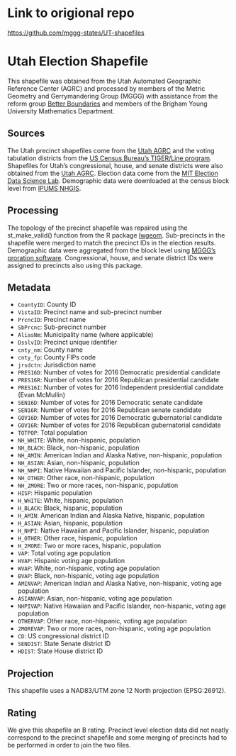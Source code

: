 # Link to origional repo
https://github.com/mggg-states/UT-shapefiles

# Utah Election Shapefile
This shapefile was obtained from the Utah Automated Geographic Reference Center (AGRC) and processed by members of the Metric Geometry and Gerrymandering Group (MGGG) with assistance from the reform group [Better Boundaries](https://betterboundaries.org) and members of the Brigham Young University Mathematics Department.

## Sources
The Utah precinct shapefiles come from the [Utah AGRC](https://gis.utah.gov/data/political/voter-precincts) and the voting tabulation districts from the [US Census Bureau’s TIGER/Line program](https://www.census.gov/cgi-bin/geo/shapefiles/index.php). Shapefiles for Utah’s congressional, house, and senate districts were also obtained from the [Utah AGRC](https://gis.utah.gov/data/political/2012-2021-house-senate-congressional-districts/). Election data come from the [MIT Election Data Science Lab](https://github.com/MEDSL/official-precinct-returns).  Demographic data were downloaded at the census block level from [IPUMS NHGIS](https://www.nhgis.org).

## Processing
The topology of the precinct shapefile was repaired using the st_make_valid() function from the R package [lwgeom](https://github.com/r-spatial/lwgeom). Sub-precincts in the shapefile were merged to match the precinct IDs in the election results. Demographic data were aggregated from the block level using [MGGG’s proration software](https://github.com/mggg/maup). Congressional, house, and senate district IDs were assigned to precincts also using this package.

## Metadata
* `CountyID`: County ID
* `VistaID`: Precinct name and sub-precinct number
* `PrcncID`: Precinct name
* `SbPrcnc`: Sub-precinct number
* `AliasNm`: Municipality name (where applicable)
* `DsslvID`: Precinct unique identifier
* `cnty_nm`: County name
* `cnty_fp`: County FIPs code
* `jrsdctn`: Jurisdiction name
* `PRES16D`: Number of votes for 2016 Democratic presidential candidate
* `PRES16R`: Number of votes for 2016 Republican presidential candidate
* `PRES16I`: Number of votes for 2016 Independent presidential candidate (Evan McMullin)
* `SEN16D`: Number of votes for 2016 Democratic senate candidate
* `SEN16R`: Number of votes for 2016 Republican senate candidate
* `GOV16D`: Number of votes for 2016 Democratic gubernatorial candidate
* `GOV16R`:  Number of votes for 2016 Republican gubernatorial candidate
* `TOTPOP`: Total population
* `NH_WHITE`: White, non-hispanic, population
* `NH_BLACK`: Black, non-hispanic, population
* `NH_AMIN`: American Indian and Alaska Native, non-hispanic, population
* `NH_ASIAN`: Asian, non-hispanic, population
* `NH_NHPI`: Native Hawaiian and Pacific Islander, non-hispanic, population
* `NH_OTHER`: Other race, non-hispanic, population
* `NH_2MORE`: Two or more races, non-hispanic, population
* `HISP`: Hispanic population
* `H_WHITE`: White, hispanic, population
* `H_BLACK`: Black, hispanic, population
* `H_AMIN`: American Indian and Alaska Native, hispanic, population
* `H_ASIAN`: Asian, hispanic, population
* `H_NHPI`: Native Hawaiian and Pacific Islander, hispanic, population
* `H_OTHER`: Other race, hispanic, population
* `H_2MORE`: Two or more races, hispanic, population
* `VAP`: Total voting age population
* `HVAP`: Hispanic voting age population
* `WVAP`: White, non-hispanic, voting age population
* `BVAP`: Black, non-hispanic, voting age population
* `AMINVAP`: American Indian and Alaska Native, non-hispanic, voting age population
* `ASIANVAP`: Asian, non-hispanic, voting age population
* `NHPIVAP`: Native Hawaiian and Pacific Islander, non-hispanic, voting age population
* `OTHERVAP`: Other race, non-hispanic, voting age population
* `2MOREVAP`: Two or more races, non-hispanic, voting age population
* `CD`: US congressional district ID
* `SENDIST`: State Senate district ID
* `HDIST`: State House district ID

## Projection
This shapefile uses a NAD83/UTM zone 12 North projection (EPSG:26912).

## Rating
We give this shapefile an B rating. Precinct level election data did not neatly correspond to the precinct shapefile and some merging of precincts had to be performed in order to join the two files.
